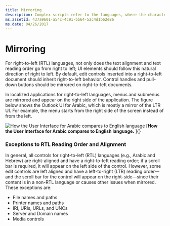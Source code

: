 ```yaml
---
title: Mirroring
description: Complex scripts refer to the languages, where the characters are not laid out in the left-to-right progression, as most European characters are.
ms.assetid: 437a9601-a54c-4c91-bb64-52c4d1b62e86
ms.date: 04/26/2017
---
```

# Mirroring

 For right-to-left (RTL) languages, not only does the text alignment and text reading order go from right to left; UI elements should follow this natural direction of right to left. By default, edit controls inserted into a right-to-left document should inherit right-to-left behavior. Control handles and pull-down buttons should be mirrored on right-to-left documents.

In localized applications for right-to-left languages, menus and submenus are mirrored and appear on the right side of the application. The figure below shows the Outlook UI for Arabic, which is mostly a mirror of the LTR UI. For example, the menu starts from the right side of the screen instead of from the left.

![How the User Interface for Arabic compares to English language](/media/hubs/globalization/IC868515.jpg "How the User Interface for Arabic compares to English language")
[**How the User Interface for Arabic compares to English language.** ]{}

### Exceptions to RTL Reading Order and Alignment

In general, all controls for right-to-left (RTL) languages (e.g., Arabic and Hebrew) are right-aligned and have a right-to-left reading order; if a scroll bar is required, it will appear on the left side of the control. However, some edit controls are left aligned and have a left-to-right (LTR) reading order—and the scroll bar for the control will appear on the right-side—since their content is in a non-RTL language or causes other issues when mirrored. These exceptions are:

-   File names and paths
-   Printer names and paths
-   IRI, URIs, URLs, and UNCs
-   Server and Domain names
-   Media controls

